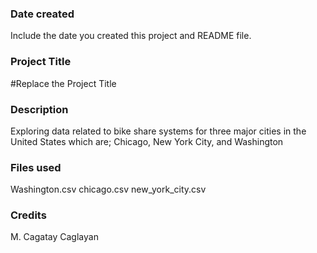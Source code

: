 ### Date created
Include the date you created this project and README file.

### Project Title
#Replace the Project Title

### Description
Exploring data related to bike share systems for three major cities in the United States which are; Chicago, New York City, and Washington

### Files used
Washington.csv chicago.csv new_york_city.csv

### Credits
M. Cagatay Caglayan

